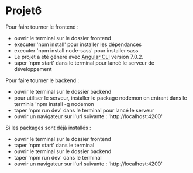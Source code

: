 # Projet6

Pour faire tourner le frontend :
 - ouvrir le terminal sur le dossier frontend
 - executer 'npm install' pour installer les dépendances
 - executer 'npm install node-sass' pour installer sass
 - Le projet a été généré avec [Angular CLI](https://github.com/angular/angular-cli) version 7.0.2.
 - taper 'npm start' dans le terminal pour lancé le serveur de développement

Pour faire tourner le backend :
 - ouvrir le terminal sur le dossier backend
 - pour utiliser le serveur, installer le package nodemon en entrant dans le terminla 'npm install -g nodemon
 - taper 'npm run dev' dans le terminal pour lancé le serveur
 - ouvrir un navigateur sur l'url suivante : 'http://localhost:4200'
 
Si les packages sont déjà installés :
 - ouvrir le terminal sur le dossier frontend
 - taper 'npm start' dans le terminal
 - ouvrir le terminal sur le dossier backend
 - taper 'npm run dev' dans le terminal
 - ouvrir un navigateur sur l'url suivante : 'http://localhost:4200'
